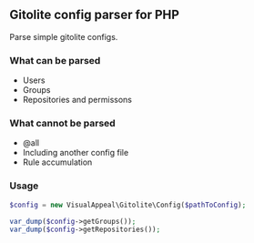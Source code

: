 ## Gitolite config parser for PHP

Parse simple gitolite configs.

### What can be parsed

* Users
* Groups
* Repositories and permissons

### What cannot be parsed

* @all
* Including another config file
* Rule accumulation

### Usage

```php
$config = new VisualAppeal\Gitolite\Config($pathToConfig);

var_dump($config->getGroups());
var_dump($config->getRepositories());
```
